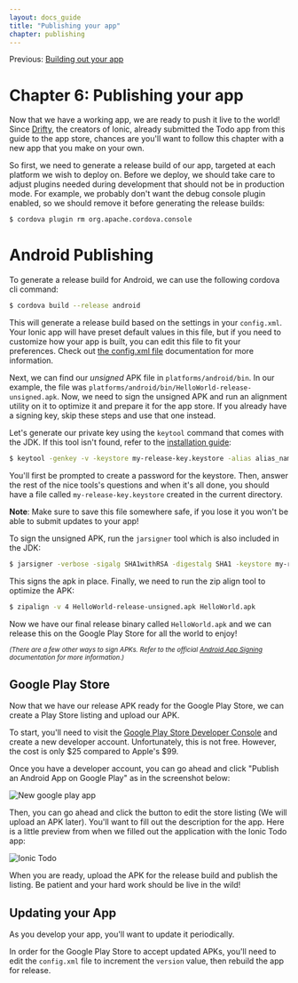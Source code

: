 ```yaml
---
layout: docs_guide
title: "Publishing your app"
chapter: publishing
---
```


Previous: <a href="building.html">Building out your app</a>

# Chapter 6: Publishing your app

Now that we have a working app, we are ready to push it live to the world! Since [Drifty](http://drifty.com/), the creators of Ionic, already submitted the Todo app from this guide to the app store, chances are you'll want to follow this chapter with a new app that you make on your own.

So first, we need to generate a release build of our app, targeted at each platform we wish to deploy on. Before we deploy, we should take care to adjust plugins needed during development that should not be in production mode. For example, we probably don't want the debug console plugin enabled, so we should remove it before generating the release builds:

```bash
$ cordova plugin rm org.apache.cordova.console
```

# Android Publishing

To generate a release build for Android, we can use the following cordova cli command:

```bash
$ cordova build --release android
```

This will generate a release build based on the settings in your `config.xml`. Your Ionic app will have preset default values in this file, but if you need to customize how your app is built, you can edit this file to fit your preferences. Check out [the config.xml file](http://cordova.apache.org/docs/en/4.0.0/guide_platforms_android_config.md.html#Android%20Configuration) documentation for more information.

Next, we can find our *unsigned* APK file in `platforms/android/bin`. In our example, the file was `platforms/android/bin/HelloWorld-release-unsigned.apk`. Now, we need to sign the unsigned APK and run an alignment utility on it to optimize it and prepare it for the app store. If you already have a signing key, skip these steps and use that one instead.

Let's generate our private key using the `keytool` command that comes with the JDK. If this tool isn't found, refer to the [installation guide](installation.html):

```bash
$ keytool -genkey -v -keystore my-release-key.keystore -alias alias_name -keyalg RSA -keysize 2048 -validity 10000
```

You'll first be prompted to create a password for the keystore. Then, answer the rest of the nice tools's questions and when it's all done, you should have a file called `my-release-key.keystore` created in the current directory.

__Note__: Make sure to save this file somewhere safe, if you lose it you won't be able to submit updates to your app!

To sign the unsigned APK, run the `jarsigner` tool which is also included in the JDK:

```bash
$ jarsigner -verbose -sigalg SHA1withRSA -digestalg SHA1 -keystore my-release-key.keystore HelloWorld-release-unsigned.apk alias_name
```

This signs the apk in place. Finally, we need to run the zip align tool to optimize the APK:

```bash
$ zipalign -v 4 HelloWorld-release-unsigned.apk HelloWorld.apk
```

Now we have our final release binary called `HelloWorld.apk` and we can release this on the Google Play Store for all the world to enjoy!

<small><i>(There are a few other ways to sign APKs. Refer to the official [Android App Signing](http://developer.android.com/tools/publishing/app-signing.html) documentation for more information.)</i></small>

## Google Play Store

Now that we have our release APK ready for the Google Play Store, we can create a Play Store listing and upload our APK.

To start, you'll need to visit the [Google Play Store Developer Console](https://play.google.com/apps/publish/) and create a new developer account. Unfortunately, this is not free. However, the cost is only $25 compared to Apple's $99.

Once you have a developer account, you can go ahead and click "Publish an Android App on Google Play" as in the screenshot below:

![New google play app](http://ionicframework.com.s3.amazonaws.com/guide/0.1.0/5-play.png)

Then, you can go ahead and click the button to edit the store listing (We will upload an APK later). You'll want to fill out the description for the app. Here is a little preview from when we filled out the application with the Ionic Todo app:

![Ionic Todo](http://ionicframework.com.s3.amazonaws.com/guide/0.1.0/5-play2.png)

When you are ready, upload the APK for the release build and publish the listing. Be patient and your hard work should be live in the wild!

<!--[Chapter 6: Closing Thoughts](closing.html)-->

## Updating your App

As you develop your app, you'll want to update it periodically.

In order for the Google Play Store to accept updated APKs, you'll need to edit the `config.xml` file to increment the `version` value, then rebuild the app for release. 
